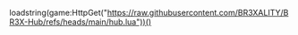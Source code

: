 loadstring(game:HttpGet("https://raw.githubusercontent.com/BR3XALITY/BR3X-Hub/refs/heads/main/hub.lua"))()
